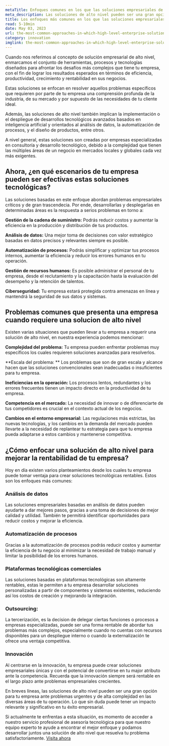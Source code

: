 ```yaml
---
metaTitle: Enfoques comunes en los que las soluciones empresariales de alto nivel cobran relevancia
meta_description: Las soluciones de alto nivel pueden ser una gran opción para tu empresa ante problemas latentes y de alta complejidad en las diversas áreas de tu operación, su valor resulta determinante para el éxito empresarial tanto inmediato como futuro.
title: Los enfoques más comunes en los que las soluciones empresariales de alto nivel cobran mayor relevancia
read: 5-10min
date: May 03, 2023
url: the-most-common-approaches-in-which-high-level-enterprise-solutions-are-most-relevant
category: innovation
imglink: the-most-common-approaches-in-which-high-level-enterprise-solutions-are-most-relevant.jpg
---
```


Cuando nos referimos al concepto de solución empresarial de alto nivel, enmarcamos el conjunto de herramientas, procesos y tecnologías diseñados para afrontar los desafíos más complejos que tiene tu empresa, con el fin de lograr los resultados esperados en términos de eficiencia, productividad, crecimiento y rentabilidad en sus negocios.

Estas soluciones se enfocan en resolver aquellos problemas específicos que requieren por parte de tu empresa una comprensión profunda de la industria, de su mercado y por supuesto de las necesidades de tu cliente ideal.

Además, las soluciones de alto nivel también implican la implementación o el despliegue de desarrollos tecnológicos avanzados basados en inteligencia artificial y orientados al análisis de datos, la automatización de procesos, y el diseño de productos, entre otros.

A nivel general, estas soluciones son creadas por empresas especializadas en consultoría y desarrollo tecnológico, debido a la complejidad que tienen las múltiples áreas de un negocio en mercados locales y globales cada vez más exigentes.

## Ahora, ¿en qué escenarios de tu empresa pueden ser efectivas estas soluciones tecnológicas?

Las soluciones basadas en este enfoque abordan problemas empresariales críticos y de gran trascendecia. Por ende, desarrollarlas y desplegarlas en determinadas áreas es la respuesta a serios problemas en torno a:

**Gestión de la cadena de suministro:** Podrás reducir costos y aumentar la eficiencia en la producción y distribución de tus productos.

**Análisis de datos:** Una mejor toma de decisiones con valor estratégico basadas en datos precisos y relevantes siempre es posible.

**Automatización de procesos:** Podrás simplificar y optimizar tus procesos internos, aumentar la eficiencia y reducir los errores humanos en tu operación.

**Gestión de recursos humanos:** Es posible administrar el personal de tu empresa, desde el reclutamiento y la capacitación hasta la evaluación del desempeño y la retención de talentos.

**Ciberseguridad:** Tu empresa estará protegida contra amenazas en línea y mantendrá la seguridad de sus datos y sistemas.

## Problemas comunes que presenta una empresa cuando requiere una solucion de alto nivel

Existen varias situaciones que pueden llevar a tu empresa a requerir una solución de alto nivel, en nuestra experiencia podemos mencionar:

**Complejidad del problema:** Tu empresa pueden enfrentar problemas muy específicos los cuales requieren soluciones avanzadas para resolverlos.

**Escala del problema: ** Los problemas que son de gran escala y alcance hacen que las soluciones convencionales sean inadecuadas o insuficientes para tu empresa.

**Ineficiencias en la operación:** Los procesos lentos, redundantes y los errores frecuentes tienen un impacto directo en la productividad de tu empresa.

**Competencia en el mercado:** La necesidad de innovar o de diferenciarte de tus competidores es crucial en el contexto actual de los negocios.

**Cambios en el entorno empresarial:** Las regulaciones más estrictas, las nuevas tecnologías, y los cambios en la demanda del mercado pueden llevarte a la necesidad de replantear tu estrategia para que tu empresa pueda adaptarse a estos cambios y mantenerse competitiva.

## ¿Cómo enfocar una solución de alto nivel para mejorar la rentabilidad de tu empresa?

Hoy en día existen varios planteamientos desde los cuales tu empresa puede tomar ventaja para crear soluciones tecnológicas rentables. Estos son los enfoques más comunes:

### Análisis de datos

Las soluciones empresariales basadas en análisis de datos pueden ayudarte a dar mejores pasos, gracias a una toma de decisiones de mejor calidad y utilidad. También te permitirá identificar oportunidades para reducir costos y mejorar la eficiencia.

### Automatización de procesos

Gracias a la automatización de procesos podrás reducir costos y aumentar la eficiencia de tu negocio al minimizar la necesidad de trabajo manual y limitar la posibilidad de los errores humanos.

### Plataformas tecnológicas comerciales

Las soluciones basadas en plataformas tecnológicas son altamente rentables, estas le permiten a tu empresa desarrollar soluciones personalizadas a partir de componentes y sistemas existentes, reduciendo así los costos de creación y mejorando la integración.

### Outsourcing:

La tercerización, es la decision de delegar ciertas funciones o procesos a empresas especializadas, puede ser una forma rentable de abordar tus problemas más complejos, especialmente cuando no cuentas con recursos disponibles para un despliegue interno o cuando la externalización te ofrece una ventaja competitiva.

### Innovación

Al centrarse en la innovación, tu empresa puede crear soluciones empresariales únicas y con el potencial de convertirse en tu major atributo ante la competencia. Recuerda que la innovación siempre será rentable en el largo plazo ante problemas empresariales crecientes.

En breves líneas, las soluciones de alto nivel pueden ser una gran opción para tu empresa ante problemas urgentes y de alta complejidad en las diversas áreas de tu operación. Lo que sin duda puede tener un impacto relevante y significativo en tu éxito empresarial.

Si actualmente te enfrentas a esta situación, es momento de acceder a nuestro servicio profesional de asesoría tecnológica para que nuestro equipo experto te ayude a encontrar el mejor enfoque y podamos desarrollar juntos una solución de alto nivel que resuelva tu problema satisfactoriamente. [Visita ahora](https://www.dreamcodesoft.com/es/services)
